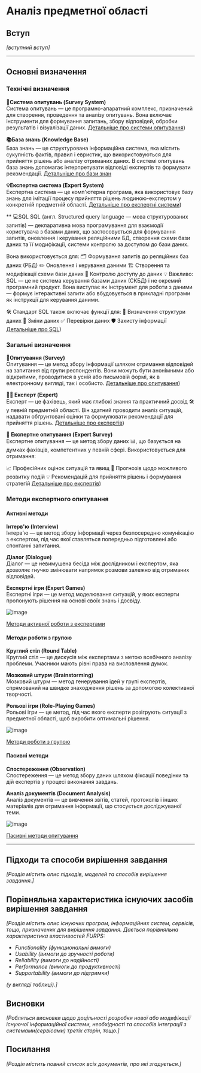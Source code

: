 # Аналіз предметної області

## Вступ

*[вступний вступ]*


______________________________________________________________________________________________________________________________

## Основні визначення

### Технічні визначення

**📝Система опитувань (Survey System)**  
Система опитувань — це програмно-апаратний комплекс, призначений для створення, проведення та аналізу опитувань. Вона включає інструменти для формування запитань, збору відповідей, обробки результатів і візуалізації даних.
[Детальніше про системи опитування]([https://en.wikipedia.org/wiki/Opinion_poll))

**📚База знань (Knowledge Base)**  
База знань — це структурована інформаційна система, яка містить сукупність фактів, правил і евристик, що використовуються для прийняття рішень або аналізу отриманих даних. В системі опитувань база знань допомагає інтерпретувати відповіді експертів та формувати рекомендації.
[Детальніше про бази знан]([https://github.com/user-attachments/assets/example-link](https://en.wikipedia.org/wiki/Knowledge_base))

**💡Експертна система (Expert System)**  
Експертна система — це комп'ютерна програма, яка використовує базу знань для імітації процесу прийняття рішень людиною-експертом у конкретній предметній області.
[Детальніше про експертні системи]([https://en.wikipedia.org/wiki/Expert_system))

** 💻SQL 
SQL (англ. Structured query language — мова структурованих запитів) — декларативна мова програмування для взаємодії користувача з базами даних, що застосовується для формування запитів, оновлення і керування реляційними БД, створення схеми бази даних та її модифікації, системи контролю за доступом до бази даних.

Вона використовується для:
🗂 Формування запитів до реляційних баз даних (РБД)
✏️ Оновлення і керування даними
🏗 Створення та модифікації схеми бази даних
🔐 Контролю доступу до даних
💡 Важливо: SQL — це не система керування базами даних (СКБД) і не окремий програмний продукт. Вона виступає як інструмент для роботи з даними — формує інтерактивні запити або вбудовується в прикладні програми як інструкції для керування даними.

🛠 Стандарт SQL також включає функції для:
📐 Визначення структури даних
🔄 Зміни даних
✅ Перевірки даних
🛡 Захисту інформації
[Детальніше про SQL]([https://en.wikipedia.org/wiki/SQL))

### Загальні визначення

**📝Опитування (Survey)**  
Опитування — це метод збору інформації шляхом отримання відповідей на запитання від групи респондентів. Вони можуть бути анонімними або відкритими, проводитися в усній або письмовій формі, як в електронному вигляді, так і особисто.
[Детальніше про опитування]([https://en.wikipedia.org/wiki/Survey))

**👨‍🏫 Експерт (Expert)**  
Експерт — це фахівець, який має глибокі знання та практичний досвід 🛠 у певній предметній області. Він здатний проводити аналіз ситуацій, надавати обґрунтовані оцінки та формулювати рекомендації для прийняття рішень.
[Детальніше про експертів]([https://en.wikipedia.org/wiki/Expert))

**📝 Експертне опитування (Expert Survey)**  
Експертне опитування — це метод збору даних 📊, що базується на думках фахівців, компетентних у певній сфері. Використовується для отримання:

📈 Професійних оцінок ситуацій та явищ
🔮 Прогнозів щодо можливого розвитку подій
💡 Рекомендацій для прийняття рішень і формування стратегій
[Детальніше про експертів]([https://academic.oup.com/edited-volume/34751/chapter-abstract/296609514?redirectedFrom=fulltext))

### Методи експертного опитування

#### Активні методи

**Інтерв'ю (Interview)**  
Інтерв'ю — це метод збору інформації через безпосередню комунікацію з експертом, під час якої ставляться попередньо підготовлені або спонтанні запитання.

**Діалог (Dialogue)**  
Діалог — це невимушена бесіда між дослідником і експертом, яка дозволяє гнучко змінювати напрямок розмови залежно від отриманих відповідей.

**Експертні ігри (Expert Games)**  
Експертні ігри — це метод моделювання ситуацій, у яких експерти пропонують рішення на основі своїх знань і досвіду.

![image](https://github.com/user-attachments/assets/example-image3)

[Методи активної роботи з експертами](https://github.com/user-attachments/assets/example-link3)

#### Методи роботи з групою

**Круглий стіл (Round Table)**  
Круглий стіл — це дискусія між експертами з метою всебічного аналізу проблеми. Учасники мають рівні права на висловлення думок.

**Мозковий штурм (Brainstorming)**  
Мозковий штурм — метод генерування ідей у групі експертів, спрямований на швидке знаходження рішень за допомогою колективної творчості.

**Рольові ігри (Role-Playing Games)**  
Рольові ігри — це метод, під час якого експерти розігрують ситуації з предметної області, щоб виробити оптимальні рішення.

![image](https://github.com/user-attachments/assets/example-image4)

[Методи роботи з групою](https://github.com/user-attachments/assets/example-link4)

#### Пасивні методи

**Спостереження (Observation)**  
Спостереження — це метод збору даних шляхом фіксації поведінки та дій експертів у процесі виконання завдань.

**Аналіз документів (Document Analysis)**  
Аналіз документів — це вивчення звітів, статей, протоколів і інших матеріалів для отримання інформації, що стосується досліджуваної теми.

![image](https://github.com/user-attachments/assets/example-image5)

[Пасивні методи опитування](https://github.com/user-attachments/assets/example-link5)

____________________________________________________________________________________________________

## Підходи та способи вирішення завдання

*[Розділ містить опис підходів, моделей та способів вирішення завдання.]*

## Порівняльна характеристика існуючих засобів вирішення завдання

*[Розділ містить опис існуючих програм, інформаційних систем, сервісів, тощо, призначених для вирішення 
завдання. Дається порівняльна характеристика властивостей FURPS:*
- *Functionality (функциональні вимоги)*
- *Usability (вимоги до зручності роботи)*
- *Reliability (вимоги до надійності)*
- *Performance (вимоги до продуктивності)*
- *Supportability (вимоги до підтримки)*

 *(у вигляді таблиці).]*


## Висновки

*[Робляться висновки щодо доцільності розробки нової або модифікації існуючої інформаційної системи, необхідності та способів інтеграції з системами(сервісами) третіх сторін, тощо.]*

## Посилання

*[Розділ містить повний список всіх документів, про які згадується.]*
